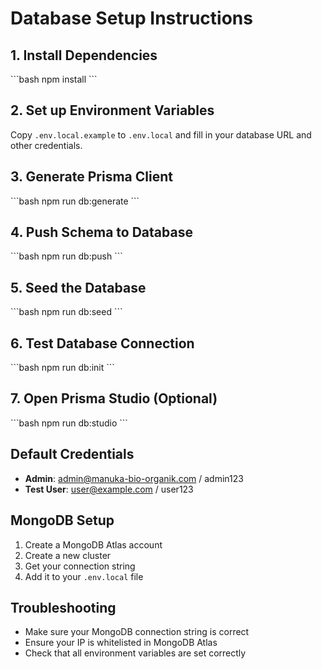 # Database Setup Instructions

## 1. Install Dependencies
\`\`\`bash
npm install
\`\`\`

## 2. Set up Environment Variables
Copy `.env.local.example` to `.env.local` and fill in your database URL and other credentials.

## 3. Generate Prisma Client
\`\`\`bash
npm run db:generate
\`\`\`

## 4. Push Schema to Database
\`\`\`bash
npm run db:push
\`\`\`

## 5. Seed the Database
\`\`\`bash
npm run db:seed
\`\`\`

## 6. Test Database Connection
\`\`\`bash
npm run db:init
\`\`\`

## 7. Open Prisma Studio (Optional)
\`\`\`bash
npm run db:studio
\`\`\`

## Default Credentials
- **Admin**: admin@manuka-bio-organik.com / admin123
- **Test User**: user@example.com / user123

## MongoDB Setup
1. Create a MongoDB Atlas account
2. Create a new cluster
3. Get your connection string
4. Add it to your `.env.local` file

## Troubleshooting
- Make sure your MongoDB connection string is correct
- Ensure your IP is whitelisted in MongoDB Atlas
- Check that all environment variables are set correctly
